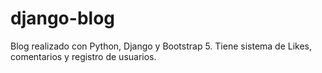 # django-blog
Blog realizado con Python, Django y Bootstrap 5. Tiene sistema de Likes, comentarios y registro de usuarios.
